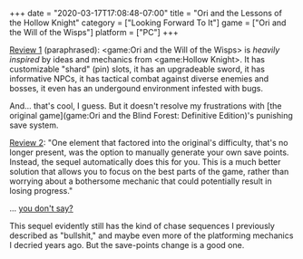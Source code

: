 +++
date = "2020-03-17T17:08:48-07:00"
title = "Ori and the Lessons of the Hollow Knight"
category = ["Looking Forward To It"]
game = ["Ori and the Will of the Wisps"]
platform = ["PC"]
+++

<a href="https://www.youtube.com/watch?v=6JxfuAl4KLM">Review 1</a> (paraphrased): <game:Ori and the Will of the Wisps> is <i>heavily inspired</i> by ideas and mechanics from <game:Hollow Knight>.  It has customizable "shard" (pin) slots, it has an upgradeable sword, it has informative NPCs, it has tactical combat against diverse enemies and bosses, it even has an undergound environment infested with bugs.

And... that's cool, I guess.  But it doesn't resolve my frustrations with [the original game](game:Ori and the Blind Forest: Definitive Edition)'s punishing save system.

<a href="https://www.youtube.com/watch?v=fgxLf3GY8RY">Review 2</a>: "One element that factored into the original's difficulty, that's no longer present, was the option to manually generate your own save points.  Instead, the sequel automatically does this for you.  This is a much better solution that allows you to focus on the best parts of the game, rather than worrying about a bothersome mechanic that could potentially result in losing progress."

... <a href="https://www.youtube.com/watch?v=Gm705Itp2OU">you don't say?</a>

This sequel evidently still has the kind of chase sequences I previously described as "bullshit," and maybe even more of the platforming mechanics I decried years ago.  But the save-points change is a good one.
